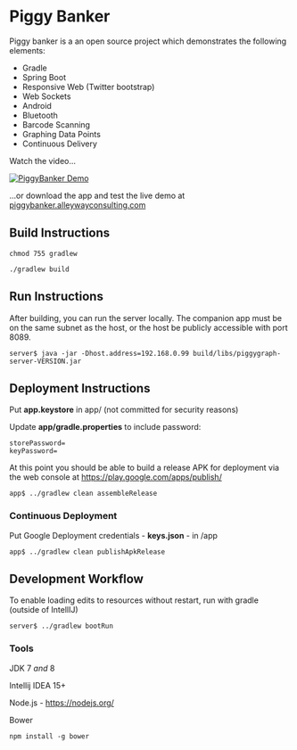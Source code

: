 # Piggy Banker

Piggy banker is a an open source project which demonstrates the following elements:

 - Gradle
 - Spring Boot
 - Responsive Web (Twitter bootstrap)
 - Web Sockets
 - Android
 - Bluetooth
 - Barcode Scanning
 - Graphing Data Points
 - Continuous Delivery


Watch the video...

[![PiggyBanker Demo](https://raw.githubusercontent.com/alleywayconsulting/PiggyBanker/master/img/Video_thumbnail.png)](https://www.youtube.com/watch?v=ipmkdvtIpzA "PiggyBanker App Demo")




...or download the app and test the live demo at  [piggybanker.alleywayconsulting.com](http://piggybanker.alleywayconsulting.com)


## Build Instructions


    chmod 755 gradlew

    ./gradlew build

## Run Instructions

After building, you can run the server locally. The companion app must be on the same subnet as the host, or the host be publicly accessible with port 8089.

    server$ java -jar -Dhost.address=192.168.0.99 build/libs/piggygraph-server-VERSION.jar

## Deployment Instructions

 Put **app.keystore** in app/ (not committed for security reasons)

 Update **app/gradle.properties** to include password:

    storePassword=
    keyPassword=

At this point you should be able to build a release APK for deployment via the web console at https://play.google.com/apps/publish/

    app$ ../gradlew clean assembleRelease

### Continuous Deployment

 Put Google Deployment credentials - **keys.json** - in /app

    app$ ../gradlew clean publishApkRelease



## Development Workflow

To enable loading edits to resources without restart, run with gradle (outside of IntellIJ)

    server$ ../gradlew bootRun

### Tools

JDK 7 *and* 8

Intellij IDEA 15+


Node.js - https://nodejs.org/

Bower

    npm install -g bower


